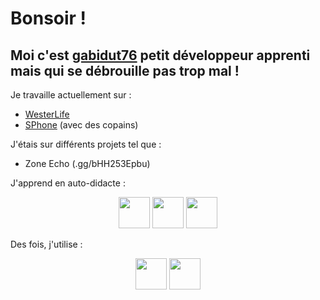# Bonsoir !

## Moi c'est [gabidut76](https://gabidut76.fr) petit développeur apprenti mais qui se débrouille pas trop mal !

Je travaille actuellement sur : 

* [WesterLife](https://westerlife.fr)
* [SPhone](https://github.com/Florent-Marc/SPhone) (avec des copains)

J'étais sur différents projets tel que :

- Zone Echo (.gg/bHH253Epbu)

J'apprend en auto-didacte :
<p align="center">
<img src="https://upload.wikimedia.org/wikipedia/fr/thumb/2/2e/Java_Logo.svg/1200px-Java_Logo.svg.png" width="50px" heigh="50px"></img>
<img src="https://upload.wikimedia.org/wikipedia/commons/thumb/d/d9/Node.js_logo.svg/1200px-Node.js_logo.svg.png" width="50px" heigh="50px"></img>
<img src="https://upload.wikimedia.org/wikipedia/commons/thumb/6/61/HTML5_logo_and_wordmark.svg/1024px-HTML5_logo_and_wordmark.svg.png" width="50px" heigh="50px"></img>


</p>


Des fois, j'utilise :
<p align="center">
<img src="https://upload.wikimedia.org/wikipedia/commons/thumb/b/b2/Bootstrap_logo.svg/1200px-Bootstrap_logo.svg.png" width="50px" heigh="50px"></img>
<img src="https://discord.js.org/apple-touch-icon.png" width="50px" heigh="50px"></img>

</p>

